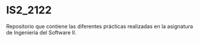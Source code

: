 # IS2_2122
Repositorio que contiene las diferentes prácticas realizadas en la asignatura de Ingeniería del Software II.
